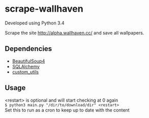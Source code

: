 # scrape-wallhaven

Developed using Python 3.4

Scrape the site http://alpha.wallhaven.cc/ and save all wallpapers.

## Dependencies
- [BeautifulSoup4](https://pypi.python.org/pypi/beautifulsoup4)
- [SQLAlchemy](https://pypi.python.org/pypi/SQLAlchemy)
- [custom_utils](https://github.com/xtream1101/custom-utils)

## Usage
\<restart> is optional and will start checking at 0 again  
`$ python3 main.py "/dir/to/download/dir" <restart>`  
Set this to run as a cron to keep up to date with the content
